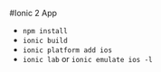 #Ionic 2 App

- `npm install`
- `ionic build`
- `ionic platform add ios`
- `ionic lab` or `ionic emulate ios -l`
